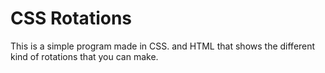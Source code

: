 # CSS Rotations
This is a simple program made in CSS. and HTML that shows the different kind of rotations that you can make.
